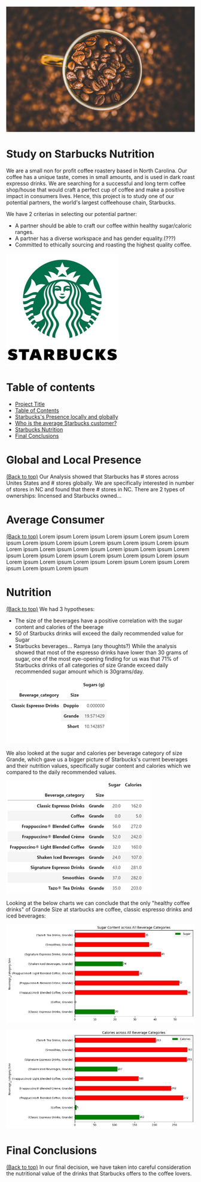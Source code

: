 ![](coffee1.png) 

# Study on Starbucks Nutrition

We are a small non for profit coffee roastery based in North Carolina. Our coffee has a unique taste, comes in small amounts, and is used in dark roast expresso drinks. We are searching for a successful and long term coffee shop/house that would craft a perfect cup of coffee and make a positive impact in consumers lives. Hence, this project is to study one of our potential partners, the world's largest coffeehouse chain, Starbucks.

We have 2 criterias in selecting our potential partner:
- A partner should be able to craft our coffee within healthy sugar/caloric ranges.
- A partner has a diverse workspace and has gender equality.(???)
- Committed to ethically sourcing and roasting the highest quality coffee.

![](starbucksLogo.jpg) 

# Table of contents
- [Project Title](#project-title)
- [Table of Contents](#table-of-contents)
- [Starbucks's Presence locally and globally](#global-and-local-presence)
- [Who is the average Starbucks customer?](#average-consumer)
- [Starbucks Nutrition](#nutrition)
- [Final Conclusions](#final-conclusion)

# Global and Local Presence
[(Back to top)](#table-of-contents)
Our Analysis showed that Starbucks has # stores across Unites States and # stores globally. We are specifically interested in number of stores in NC and found that there # stores in NC. There are 2 types of ownerships: lincensed and Starbucks owned...

# Average Consumer
[(Back to top)](#table-of-contents)
Lorem ipsum Lorem ipsum Lorem ipsum Lorem ipsum Lorem ipsum Lorem ipsum Lorem ipsum Lorem ipsum Lorem ipsum Lorem ipsum Lorem ipsum Lorem ipsum Lorem ipsum Lorem ipsum Lorem ipsum Lorem ipsum Lorem ipsum Lorem ipsum Lorem ipsum Lorem ipsum Lorem ipsum Lorem ipsum Lorem ipsum Lorem ipsum Lorem ipsum Lorem ipsum Lorem ipsum Lorem ipsum Lorem ipsum 

# Nutrition
[(Back to top)](#table-of-contents)
We had 3 hypotheses:
- The size of the beverages have a positive correlation with the sugar content and calories of the beerage
- 50 of Starbucks drinks will exceed the daily recommended value for Sugar
- Starbucks beverages... Ramya (any thoughts?)
While the analysis showed that most of the espresso drinks have lower than 30 grams of sugar, one of the most eye-opening finding for us was that 71% of Starbucks drinks of all categories of size Grande exceed daily recommended sugar amount which is 30grams/day. 

![](espresso_drink_sugar.png) 

We also looked at the sugar and calories per beverage category of size Grande, which gave us a bigger picture of Starbucks's current beverages and their nutrition values, specifically sugar content and calories which we compared to the daily recommended values.

![](grande_sugar_calories.png) 

Looking at the below charts we can conclude that the only "healthy coffee drinks" of Grande Size at starbucks are coffee, classic espresso drinks and iced beverages:

![](sugar.jpg) 


![](calories.jpg) 



# Final Conclusions 
[(Back to top)](#table-of-contents)
In our final decision, we have taken into careful consideration the nutritional value of the drinks that Starbucks offers to the coffee lovers. 